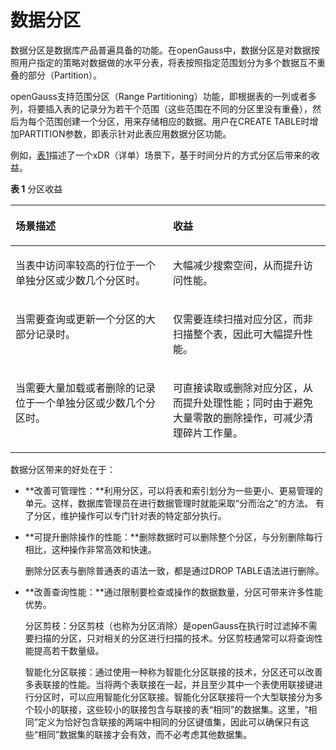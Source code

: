 # 数据分区<a name="ZH-CN_TOPIC_0241663024"></a>

数据分区是数据库产品普遍具备的功能。在openGauss中，数据分区是对数据按照用户指定的策略对数据做的水平分表，将表按照指定范围划分为多个数据互不重叠的部分（Partition）。

openGauss支持范围分区（Range Partitioning）功能，即根据表的一列或者多列，将要插入表的记录分为若干个范围（这些范围在不同的分区里没有重叠），然后为每个范围创建一个分区，用来存储相应的数据。用户在CREATE TABLE时增加PARTITION参数，即表示针对此表应用数据分区功能。

例如，[表1](#zh-cn_topic_0237080621_zh-cn_topic_0231764089_zh-cn_topic_0059777656_t77b9e09809f742f1aaadea05d041bc23)描述了一个xDR（详单）场景下，基于时间分片的方式分区后带来的收益。

**表 1**  分区收益

<a name="zh-cn_topic_0237080621_zh-cn_topic_0231764089_zh-cn_topic_0059777656_t77b9e09809f742f1aaadea05d041bc23"></a>
<table><thead align="left"><tr id="zh-cn_topic_0237080621_zh-cn_topic_0231764089_zh-cn_topic_0059777656_r136f4522bccc4ec8ac473a07709c0737"><th class="cellrowborder" valign="top" width="50%" id="mcps1.2.3.1.1"><p id="zh-cn_topic_0237080621_zh-cn_topic_0231764089_zh-cn_topic_0059777656_a69f8255bc7d34e4185e6717b1a361ba7"><a name="zh-cn_topic_0237080621_zh-cn_topic_0231764089_zh-cn_topic_0059777656_a69f8255bc7d34e4185e6717b1a361ba7"></a><a name="zh-cn_topic_0237080621_zh-cn_topic_0231764089_zh-cn_topic_0059777656_a69f8255bc7d34e4185e6717b1a361ba7"></a>场景描述</p>
</th>
<th class="cellrowborder" valign="top" width="50%" id="mcps1.2.3.1.2"><p id="zh-cn_topic_0237080621_zh-cn_topic_0231764089_zh-cn_topic_0059777656_ab0bae0f8c2854331bb3a9ea8850c7098"><a name="zh-cn_topic_0237080621_zh-cn_topic_0231764089_zh-cn_topic_0059777656_ab0bae0f8c2854331bb3a9ea8850c7098"></a><a name="zh-cn_topic_0237080621_zh-cn_topic_0231764089_zh-cn_topic_0059777656_ab0bae0f8c2854331bb3a9ea8850c7098"></a>收益</p>
</th>
</tr>
</thead>
<tbody><tr id="zh-cn_topic_0237080621_zh-cn_topic_0231764089_zh-cn_topic_0059777656_rdfb6ee78653a46059253db9ed1e35114"><td class="cellrowborder" valign="top" width="50%" headers="mcps1.2.3.1.1 "><p id="zh-cn_topic_0237080621_zh-cn_topic_0231764089_zh-cn_topic_0059777656_adb10431fb35a4efcb1962ceaa08d2369"><a name="zh-cn_topic_0237080621_zh-cn_topic_0231764089_zh-cn_topic_0059777656_adb10431fb35a4efcb1962ceaa08d2369"></a><a name="zh-cn_topic_0237080621_zh-cn_topic_0231764089_zh-cn_topic_0059777656_adb10431fb35a4efcb1962ceaa08d2369"></a>当表中访问率较高的行位于一个单独分区或少数几个分区时。</p>
</td>
<td class="cellrowborder" valign="top" width="50%" headers="mcps1.2.3.1.2 "><p id="zh-cn_topic_0237080621_zh-cn_topic_0231764089_zh-cn_topic_0059777656_zh-cn_topic_0058967181_p879553720320"><a name="zh-cn_topic_0237080621_zh-cn_topic_0231764089_zh-cn_topic_0059777656_zh-cn_topic_0058967181_p879553720320"></a><a name="zh-cn_topic_0237080621_zh-cn_topic_0231764089_zh-cn_topic_0059777656_zh-cn_topic_0058967181_p879553720320"></a>大幅减少搜索空间，从而提升访问性能。</p>
</td>
</tr>
<tr id="zh-cn_topic_0237080621_zh-cn_topic_0231764089_zh-cn_topic_0059777656_r7ddefafe50e44ec0bddd409e82ecafa5"><td class="cellrowborder" valign="top" width="50%" headers="mcps1.2.3.1.1 "><p id="zh-cn_topic_0237080621_zh-cn_topic_0231764089_zh-cn_topic_0059777656_a049e1cf48ef14aab929bae5a6eb6f5b5"><a name="zh-cn_topic_0237080621_zh-cn_topic_0231764089_zh-cn_topic_0059777656_a049e1cf48ef14aab929bae5a6eb6f5b5"></a><a name="zh-cn_topic_0237080621_zh-cn_topic_0231764089_zh-cn_topic_0059777656_a049e1cf48ef14aab929bae5a6eb6f5b5"></a>当需要查询或更新一个分区的大部分记录时。</p>
</td>
<td class="cellrowborder" valign="top" width="50%" headers="mcps1.2.3.1.2 "><p id="zh-cn_topic_0237080621_zh-cn_topic_0231764089_zh-cn_topic_0059777656_a7c16696dbe2e458f99e643fb98adc6d1"><a name="zh-cn_topic_0237080621_zh-cn_topic_0231764089_zh-cn_topic_0059777656_a7c16696dbe2e458f99e643fb98adc6d1"></a><a name="zh-cn_topic_0237080621_zh-cn_topic_0231764089_zh-cn_topic_0059777656_a7c16696dbe2e458f99e643fb98adc6d1"></a>仅需要连续扫描对应分区，而非扫描整个表，因此可大幅提升性能。</p>
</td>
</tr>
<tr id="zh-cn_topic_0237080621_zh-cn_topic_0231764089_zh-cn_topic_0059777656_r569c0fbda7794f0b9d7c2f11ab573eab"><td class="cellrowborder" valign="top" width="50%" headers="mcps1.2.3.1.1 "><p id="zh-cn_topic_0237080621_zh-cn_topic_0231764089_zh-cn_topic_0059777656_af0999fe5959042b491df03f64c3d0c5c"><a name="zh-cn_topic_0237080621_zh-cn_topic_0231764089_zh-cn_topic_0059777656_af0999fe5959042b491df03f64c3d0c5c"></a><a name="zh-cn_topic_0237080621_zh-cn_topic_0231764089_zh-cn_topic_0059777656_af0999fe5959042b491df03f64c3d0c5c"></a>当需要大量加载或者删除的记录位于一个单独分区或少数几个分区时。</p>
</td>
<td class="cellrowborder" valign="top" width="50%" headers="mcps1.2.3.1.2 "><p id="zh-cn_topic_0237080621_zh-cn_topic_0231764089_zh-cn_topic_0059777656_a291f441f2f6641899273e4c8920a33e2"><a name="zh-cn_topic_0237080621_zh-cn_topic_0231764089_zh-cn_topic_0059777656_a291f441f2f6641899273e4c8920a33e2"></a><a name="zh-cn_topic_0237080621_zh-cn_topic_0231764089_zh-cn_topic_0059777656_a291f441f2f6641899273e4c8920a33e2"></a>可直接读取或删除对应分区，从而提升处理性能；同时由于避免大量零散的删除操作，可减少清理碎片工作量。</p>
</td>
</tr>
</tbody>
</table>

数据分区带来的好处在于：

-   **改善可管理性：**利用分区，可以将表和索引划分为一些更小、更易管理的单元。这样，数据库管理员在进行数据管理时就能采取“分而治之”的方法。 有了分区，维护操作可以专门针对表的特定部分执行。
-   **可提升删除操作的性能：**删除数据时可以删除整个分区，与分别删除每行相比，这种操作非常高效和快速。

    删除分区表与删除普通表的语法一致，都是通过DROP TABLE语法进行删除。

-   **改善查询性能：**通过限制要检查或操作的数据数量，分区可带来许多性能优势。

    分区剪枝：分区剪枝（也称为分区消除）是openGauss在执行时过滤掉不需要扫描的分区，只对相关的分区进行扫描的技术。分区剪枝通常可以将查询性能提高若干数量级。

    智能化分区联接：通过使用一种称为智能化分区联接的技术，分区还可以改善多表联接的性能。当将两个表联接在一起，并且至少其中一个表使用联接键进行分区时，可以应用智能化分区联接。智能化分区联接将一个大型联接分为多个较小的联接，这些较小的联接包含与联接的表“相同”的数据集。这里，“相同”定义为恰好包含联接的两端中相同的分区键值集，因此可以确保只有这些“相同”数据集的联接才会有效，而不必考虑其他数据集。


